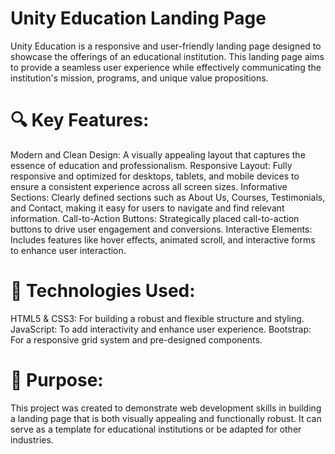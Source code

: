# Unity Education Landing Page
Unity Education is a responsive and user-friendly landing page designed to showcase the offerings of an educational institution. This landing page aims to provide a seamless user experience while effectively communicating the institution's mission, programs, and unique value propositions.

# 🔍 Key Features:
Modern and Clean Design: A visually appealing layout that captures the essence of education and professionalism.
Responsive Layout: Fully responsive and optimized for desktops, tablets, and mobile devices to ensure a consistent experience across all screen sizes.
Informative Sections: Clearly defined sections such as About Us, Courses, Testimonials, and Contact, making it easy for users to navigate and find relevant information.
Call-to-Action Buttons: Strategically placed call-to-action buttons to drive user engagement and conversions.
Interactive Elements: Includes features like hover effects, animated scroll, and interactive forms to enhance user interaction.
# 🚀 Technologies Used:
HTML5 & CSS3: For building a robust and flexible structure and styling.
JavaScript: To add interactivity and enhance user experience.
Bootstrap: For a responsive grid system and pre-designed components.
# 🎯 Purpose:
This project was created to demonstrate web development skills in building a landing page that is both visually appealing and functionally robust. It can serve as a template for educational institutions or be adapted for other industries.
